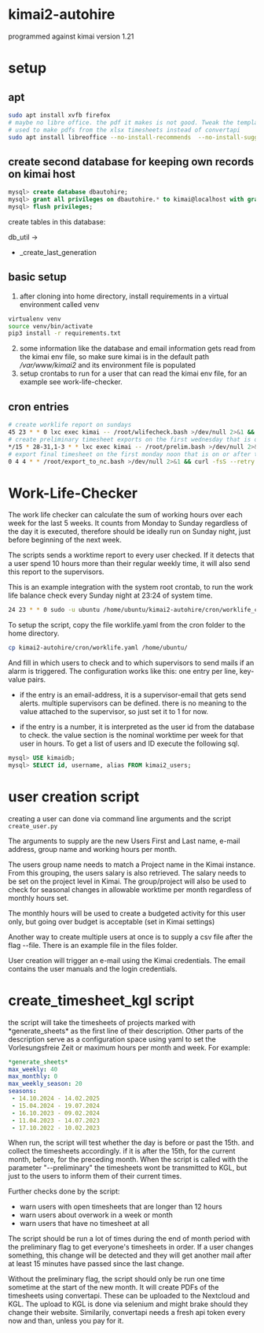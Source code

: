 # kimai2-autohire

programmed against kimai version 1.21

# setup

## apt

```bash
sudo apt install xvfb firefox
# maybe no libre office. the pdf it makes is not good. Tweak the template file and it might work
# used to make pdfs from the xlsx timesheets instead of convertapi
sudo apt install libreoffice --no-install-recommends  --no-install-suggests
```
## create second database for keeping own records on kimai host

```sql
mysql> create database dbautohire;
mysql> grant all privileges on dbautohire.* to kimai@localhost with grant option;
mysql> flush privileges;
```
create tables in this database:

db_util ->
  - _create_last_generation


## basic setup
1. after cloning into home directory, install requirements in a virtual environment called venv
```bash
virtualenv venv
source venv/bin/activate
pip3 install -r requirements.txt
```
2. some information like the database and email information gets read from the kimai env file, so make sure kimai is in the default path */var/www/kimai2* and its environment file is populated
3. setup crontabs to run for a user that can read the kimai env file, for an example see work-life-checker.


## cron entries
```bash
# create worklife report on sundays
45 23 * * 0 lxc exec kimai -- /root/wlifecheck.bash >/dev/null 2>&1 && curl -fsS --retry 3 https://hc-ping.com/secret> /dev/null
# create preliminary timesheet exports on the first wednesday that is on or after the 25th
*/15 * 28-31,1-3 * * lxc exec kimai -- /root/prelim.bash >/dev/null 2>&1 && curl -fsS --retry 3 https://hc-ping.com/secret > /dev/null
# export final timesheet on the first monday noon that is on or after the 3rd
0 4 4 * * /root/export_to_nc.bash >/dev/null 2>&1 && curl -fsS --retry 3 https://hc-ping.com/secret > /dev/null
```


# Work-Life-Checker

The work life checker can calculate the sum of working hours over each week for the last 5 weeks. It counts from Monday to Sunday regardless of the day it is executed, therefore should be ideally run on Sunday night, just before beginning of the next week.

The scripts sends a worktime report to every user checked. If it detects that a user spend 10 hours more than their regular weekly time, it will also send this report to the supervisors.

This is an example integration with the system root crontab, to run the work life balance check every Sunday night at 23:24 of system time.
```bash
24 23 * * 0 sudo -u ubuntu /home/ubuntu/kimai2-autohire/cron/worklife_check.bash
```

To setup the script, copy the file worklife.yaml from the cron folder to the home directory.
```bash
cp kimai2-autohire/cron/worklife.yaml /home/ubuntu/
```
And fill in which users to check and to which supervisors to send mails if an alarm is triggered.
The configuration works like this: 
one entry per line, key-value pairs.

- if the entry is an email-address, it is a supervisor-email that gets send alerts. multiple supervisors can be defined. there is no meaning to the value attached to the supervisor, so just set it to 1 for now.

- if the entry is a number, it is interpreted as the user id from the database to check. the value section is the nominal worktime per week for that user in hours. To get a list of users and ID execute the following sql.
```sql
mysql> USE kimaidb;
mysql> SELECT id, username, alias FROM kimai2_users;
```

# user creation script

creating a user can done via command line arguments and the script `create_user.py`

The arguments to supply are the new Users First and Last name, e-mail address, group name and working hours per month.

The users group name needs to match a Project name in the Kimai instance. From this grouping, the users salary is also retrieved. The salary needs to be set on the project level in Kimai. The group/project will also be used to check for seasonal changes in allowable worktime per month regardless of monthly hours set.

The monthly hours will be used to create a budgeted activity for this user only, but going over budget is acceptable (set in Kimai settings)

Another way to create multiple users at once is to supply a csv file after the flag --file. There is an example file in the files folder.

User creation will trigger an e-mail using the Kimai credentials. The email contains the user manuals and the login credentials.

# create_timesheet_kgl script

the script will take the timesheets of projects marked with \*generate_sheets\* as the first line of their description. Other parts of the description serve as a configuration space using yaml to set the Vorlesungsfreie Zeit or maximum hours per month and week. For example:

```yaml
*generate_sheets*
max_weekly: 40
max_monthly: 0
max_weekly_season: 20
seasons:
 - 14.10.2024 - 14.02.2025
 - 15.04.2024 - 19.07.2024
 - 16.10.2023 - 09.02.2024
 - 11.04.2023 - 14.07.2023
 - 17.10.2022 - 10.02.2023
```

When run, the script will test whether the day is before or past the 15th. and collect the timesheets accordingly. if it is after the 15th, for the current month, before, for the preceding month. When the script is called with the parameter "--preliminary" the timesheets wont be transmitted to KGL, but just to the users to inform them of their current times.

Further checks done by the script:
- warn users with open timesheets that are longer than 12 hours
- warn users about overwork in a week or month
- warn users that have no timesheet at all

The script should be run a lot of times during the end of month period with the preliminary flag to get everyone's timesheets in order. If a user changes something, this change will be detected and they will get another mail after at least 15 minutes have passed since the last change.

Without the preliminary flag, the script should only be run one time sometime at the start of the new month. It will create PDFs of the timesheets using convertapi. These can be uploaded to the Nextcloud and KGL. The upload to KGL is done via selenium and might brake should they change their website. Similarily, convertapi needs a fresh api token every now and than, unless you pay for it.